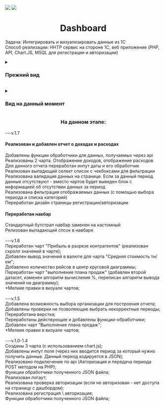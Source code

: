<a href="https://codeclimate.com/github/Null-ch/dashboard/maintainability"><img src="https://api.codeclimate.com/v1/badges/f91d449b85d2acb5081d/maintainability" /></a>
<a href="https://codeclimate.com/github/Null-ch/dashboard/test_coverage"><img src="https://api.codeclimate.com/v1/badges/f91d449b85d2acb5081d/test_coverage" /></a>

<h1 align="center">Dashboard</h1>

Задача: Интегрировать и визуализировать данные из 1С <br />
Способ реализации: HHTP сервис на стороне 1С, веб приложение (PHP, API, Chart.JS, MSQL для регистрации и авторизации)<br />


<details> 
<summary> <h3>Прежний вид  </h3></summary>

<details> 
<summary> v1.6 </summary>
<h4 align="center">Основная страница</h4>
<img src="https://user-images.githubusercontent.com/65172872/232069730-93b45000-7be4-43b4-89ff-60a8d23f2d54.png">
<img src="https://user-images.githubusercontent.com/65172872/232070677-99a83a7d-c832-4738-bb53-c0cf16f8b2cf.png">
<img src="https://user-images.githubusercontent.com/65172872/232422041-3ee65898-4712-4a07-98d9-85570ae4bccf.png">

<h4 align="center"> Регистрация / Авторизация</h4>
<img src="https://user-images.githubusercontent.com/65172872/231190750-1b76991f-c655-4bbf-a57d-e03ed10eae16.png">
<img src="https://user-images.githubusercontent.com/65172872/231191082-fd1ede61-1bbf-4638-877c-d0c4d914652a.png">
</details> 
<details> 
<summary> v1.5 </summary>
<h4 align="center">Основная страница</h4>
<img src="https://user-images.githubusercontent.com/65172872/231757791-799a8f63-c78c-493f-b3db-e13eb6b96e80.png">
<img src="https://user-images.githubusercontent.com/65172872/231757899-a1b15e1a-2663-4ddf-a540-3ca571e13dc2.png">
<img src="https://user-images.githubusercontent.com/65172872/231758059-4b6d638b-40cc-4142-a672-473e8380b80f.png">
<h4 align="center"> Регистрация / Авторизация</h4>
<img src="https://user-images.githubusercontent.com/65172872/231190750-1b76991f-c655-4bbf-a57d-e03ed10eae16.png">
<img src="https://user-images.githubusercontent.com/65172872/231191082-fd1ede61-1bbf-4638-877c-d0c4d914652a.png">
</details> 
<details> 
<summary> v1.4 </summary>
<img src="https://user-images.githubusercontent.com/65172872/231189991-6e7f017e-7209-4ddd-88f4-bf155dbc4af1.png">
<img src="https://user-images.githubusercontent.com/65172872/231190750-1b76991f-c655-4bbf-a57d-e03ed10eae16.png">
<img src="https://user-images.githubusercontent.com/65172872/231191082-fd1ede61-1bbf-4638-877c-d0c4d914652a.png">
</details>
<details>
<summary> v1.0 </summary>
<img src="https://user-images.githubusercontent.com/65172872/230791161-a8f6955e-d5b2-497e-a438-1fa81b24ac46.png">
</details>
</details>
<br>
<details>
<summary> <h3> Вид на данный момент </h3> </summary>
<h4 align="center">Отчет о работе менеджеров</h4>
<img src="https://user-images.githubusercontent.com/65172872/236462430-de7d1897-8537-4874-ac8d-0399d1893b19.png">
<img src="https://user-images.githubusercontent.com/65172872/236462575-27f85fcb-1814-4f86-926b-081686e8e94f.png">
<img src="https://user-images.githubusercontent.com/65172872/236462658-fb896c20-7b6a-49c1-91ba-16833f41945a.png">
<img src="https://user-images.githubusercontent.com/65172872/236464412-484bdbb5-205c-44c4-b934-020c6c937a57.png">

<h4 align="center">Отчет о доходах и расходах</h4>
<img src="https://user-images.githubusercontent.com/65172872/236462829-fb79c854-9fa3-4674-9404-91df9b30425a.png">
<img src="https://user-images.githubusercontent.com/65172872/236463284-9741586b-e112-4a2a-8af2-7ce83d5c70fb.png">
<img src="https://user-images.githubusercontent.com/65172872/236463376-430ed675-7a6e-4460-8637-1c3481a72e77.png">
<img src="https://user-images.githubusercontent.com/65172872/236463519-25344990-cddc-4f7b-a405-3fdf6efdf033.png">

<h4 align="center"> Регистрация / Авторизация</h4>
<img src="https://user-images.githubusercontent.com/65172872/236463653-57de27c2-9131-4be8-ad83-52bd55f21a07.png">
<img src="https://user-images.githubusercontent.com/65172872/236463740-b96b9e30-997f-436d-ad1f-06f503b8c8c3.png">
</details> 

<h3 align="center">На данном этапе:</h3>
---v.1.7
<summary><h4>Реализован и добавлен отчет о доходах и расходах</h4></summary>
<summary>Добавлены функции обработчики для данных, получаемых через api</summary>
<summary>Реализованы 2 чарта. Отображение доходов, отображение расходов</summary>
<summary>Для данного отчета переработан инпут даты и его обработчик</summary>
<summary>Реализован выпадющий селект список с чекбоксами для фильтрации</summary>
<summary>Реализована валидация данных на странице. Если за данный период данные отсутствуют - вместо чартов будет выведен блок с информацией об отсутствии данных за период</summary>
<summary>Реализована фильтрация отображаемых данных (с помощью выбора периода и списка категорий)</summary>
<summary>Переработан дизайн страницы регистрации/авторизации</summary>
<summary><h4>Переработан навбар</h4></summary>
<summary>Стандартный бутстрап навбар заменен на кастомный</summary>
<summary>Релизован выпадающий спсок в навбаре</summary>
<br>
---v.1.6

<summary>Переработан чарт "Прибыль в разрезе контрагентов" (реализован скролл значений в чарте);</summary>
<summary>Добавлен вывод значений в валюте для чарта "Средняя стоимость тн/км";</summary>
<summary>Добавлено количество рейсов в центр круговой диаграммы;</summary>
<summary>Переработан чарт "выполнение плана продаж" (добавлен второй датасет, изменен алгоритм вычисления %, переписан алгоритм вывода значений на диаграмму);</summary>
<summary>*Мелкие правки в визуале чартов;</summary>
<br>
---v.1.5

<summary>Добавлена возможность выбора организации для построения отчета;</summary>
<summary>Добавлены проверки не позволяющие выбрать некорректные периоды;</summary>
<summary>Переработана верстка;</summary>
<summary>Переработаны действующие и добавлены функции-обработчики;</summary>
<summary>Добавлен чарт "Выполнение плана продаж";</summary>
<summary>*Мелкие правки в визуале чартов;</summary>
<br>
---v.1.0-1.4

<summary>Созданы 3 чарта (с использованием chart.js);</summary>
<summary>Добавлены инпут поля (через них вводится период за который нужно получить данные. Данный период кодируется в JSON);</summary>
<summary>Реализовано подключение по api (Авторизация и передача периода POST методом на PHP);</summary>
<summary>Функции обработчики полученного JSON файла;</summary>
<summary>Реализован логаут;</summary>
<summary>Реализована проверка авторизации (если не авторизован - нет доступа на страницу с дашбордом);</summary>
<summary>Реализована регистрация \ авторизация;</summary>
<summary>Функции обработчики полученного JSON файла;</summary>
